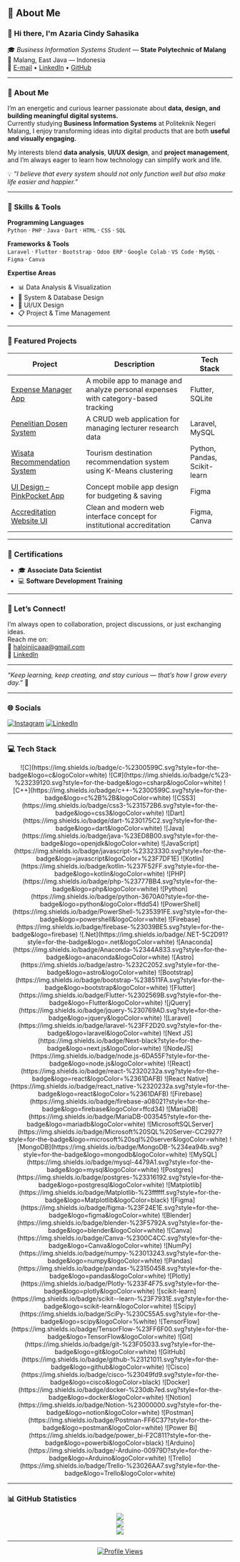 ## 💫 About Me

### 👋 Hi there, I'm **Azaria Cindy Sahasika**  
🎓 *Business Information Systems Student* — **State Polytechnic of Malang**  
📍 Malang, East Java — Indonesia  
💌 [E-mail](mailto:haloiniicaaa@gmail.com) • [LinkedIn](https://www.linkedin.com/in/azariacindy) • [GitHub](https://github.com/azariacindy)

---

### 🌸 About Me
I’m an energetic and curious learner passionate about **data, design, and building meaningful digital systems.**  
Currently studying **Business Information Systems** at Politeknik Negeri Malang, I enjoy transforming ideas into digital products that are both **useful and visually engaging.**

My interests blend **data analysis**, **UI/UX design**, and **project management**, and I’m always eager to learn how technology can simplify work and life.  

💡 _“I believe that every system should not only function well but also make life easier and happier.”_

---

### 🧠 Skills & Tools

**Programming Languages**  
`Python` · `PHP` · `Java` · `Dart` · `HTML` · `CSS` · `SQL`

**Frameworks & Tools**  
`Laravel` · `Flutter` · `Bootstrap` · `Odoo ERP` · `Google Colab` · `VS Code` · `MySQL` · `Figma` · `Canva`

**Expertise Areas**  
- 📊 Data Analysis & Visualization  
- 🧩 System & Database Design  
- 🎨 UI/UX Design  
- 📋 Project & Time Management  

---

### 🚀 Featured Projects

| Project | Description | Tech Stack |
|----------|--------------|-------------|
| [Expense Manager App](https://github.com/azariacindy/expense-manager) | A mobile app to manage and analyze personal expenses with category-based tracking | Flutter, SQLite |
| [Penelitian Dosen System](https://github.com/azariacindy/penelitian-dosen) | A CRUD web application for managing lecturer research data | Laravel, MySQL |
| [Wisata Recommendation System](https://github.com/azariacindy/wisata-pacitan) | Tourism destination recommendation system using K-Means clustering | Python, Pandas, Scikit-learn |
| [UI Design – PinkPocket App](#) | Concept mobile app design for budgeting & saving | Figma |
| [Accreditation Website UI](#) | Clean and modern web interface concept for institutional accreditation | Figma, Canva |

---

### 🏅 Certifications
- 🎓 **Associate Data Scientist**  
- 💻 **Software Development Training**

---

### 🌼 Let’s Connect!
I’m always open to collaboration, project discussions, or just exchanging ideas.  
Reach me on:  
📧 [haloiniicaaa@gmail.com](mailto:haloiniicaaa@gmail.com)  
💼 [LinkedIn](https://www.linkedin.com/in/azariacindy)

---

_“Keep learning, keep creating, and stay curious — that’s how I grow every day.”_ 🌻  

---

### 🌐 Socials
[![Instagram](https://img.shields.io/badge/Instagram-%23E4405F.svg?logo=Instagram&logoColor=white)](https://instagram.com/itsgarciaac) 
[![LinkedIn](https://img.shields.io/badge/LinkedIn-%230077B5.svg?logo=linkedin&logoColor=white)](https://www.linkedin.com/in/azariacindy)

---

### 💻 Tech Stack
<p align="center">
![C](https://img.shields.io/badge/c-%2300599C.svg?style=for-the-badge&logo=c&logoColor=white) ![C#](https://img.shields.io/badge/c%23-%23239120.svg?style=for-the-badge&logo=csharp&logoColor=white) ![C++](https://img.shields.io/badge/c++-%2300599C.svg?style=for-the-badge&logo=c%2B%2B&logoColor=white) ![CSS3](https://img.shields.io/badge/css3-%231572B6.svg?style=for-the-badge&logo=css3&logoColor=white) ![Dart](https://img.shields.io/badge/dart-%230175C2.svg?style=for-the-badge&logo=dart&logoColor=white) ![Java](https://img.shields.io/badge/java-%23ED8B00.svg?style=for-the-badge&logo=openjdk&logoColor=white) ![JavaScript](https://img.shields.io/badge/javascript-%23323330.svg?style=for-the-badge&logo=javascript&logoColor=%23F7DF1E) ![Kotlin](https://img.shields.io/badge/kotlin-%237F52FF.svg?style=for-the-badge&logo=kotlin&logoColor=white) ![PHP](https://img.shields.io/badge/php-%23777BB4.svg?style=for-the-badge&logo=php&logoColor=white) ![Python](https://img.shields.io/badge/python-3670A0?style=for-the-badge&logo=python&logoColor=ffdd54) ![PowerShell](https://img.shields.io/badge/PowerShell-%235391FE.svg?style=for-the-badge&logo=powershell&logoColor=white) ![Firebase](https://img.shields.io/badge/firebase-%23039BE5.svg?style=for-the-badge&logo=firebase) ![.Net](https://img.shields.io/badge/.NET-5C2D91?style=for-the-badge&logo=.net&logoColor=white) ![Anaconda](https://img.shields.io/badge/Anaconda-%2344A833.svg?style=for-the-badge&logo=anaconda&logoColor=white) ![Astro](https://img.shields.io/badge/astro-%232C2052.svg?style=for-the-badge&logo=astro&logoColor=white) ![Bootstrap](https://img.shields.io/badge/bootstrap-%238511FA.svg?style=for-the-badge&logo=bootstrap&logoColor=white) ![Flutter](https://img.shields.io/badge/Flutter-%2302569B.svg?style=for-the-badge&logo=Flutter&logoColor=white) ![jQuery](https://img.shields.io/badge/jquery-%230769AD.svg?style=for-the-badge&logo=jquery&logoColor=white) ![Laravel](https://img.shields.io/badge/laravel-%23FF2D20.svg?style=for-the-badge&logo=laravel&logoColor=white) ![Next JS](https://img.shields.io/badge/Next-black?style=for-the-badge&logo=next.js&logoColor=white) ![NodeJS](https://img.shields.io/badge/node.js-6DA55F?style=for-the-badge&logo=node.js&logoColor=white) ![React](https://img.shields.io/badge/react-%2320232a.svg?style=for-the-badge&logo=react&logoColor=%2361DAFB) ![React Native](https://img.shields.io/badge/react_native-%2320232a.svg?style=for-the-badge&logo=react&logoColor=%2361DAFB) ![Firebase](https://img.shields.io/badge/firebase-a08021?style=for-the-badge&logo=firebase&logoColor=ffcd34) ![MariaDB](https://img.shields.io/badge/MariaDB-003545?style=for-the-badge&logo=mariadb&logoColor=white) ![MicrosoftSQLServer](https://img.shields.io/badge/Microsoft%20SQL%20Server-CC2927?style=for-the-badge&logo=microsoft%20sql%20server&logoColor=white) ![MongoDB](https://img.shields.io/badge/MongoDB-%234ea94b.svg?style=for-the-badge&logo=mongodb&logoColor=white) ![MySQL](https://img.shields.io/badge/mysql-4479A1.svg?style=for-the-badge&logo=mysql&logoColor=white) ![Postgres](https://img.shields.io/badge/postgres-%23316192.svg?style=for-the-badge&logo=postgresql&logoColor=white) ![Matplotlib](https://img.shields.io/badge/Matplotlib-%23ffffff.svg?style=for-the-badge&logo=Matplotlib&logoColor=black) ![Figma](https://img.shields.io/badge/figma-%23F24E1E.svg?style=for-the-badge&logo=figma&logoColor=white) ![Blender](https://img.shields.io/badge/blender-%23F5792A.svg?style=for-the-badge&logo=blender&logoColor=white) ![Canva](https://img.shields.io/badge/Canva-%2300C4CC.svg?style=for-the-badge&logo=Canva&logoColor=white) ![NumPy](https://img.shields.io/badge/numpy-%23013243.svg?style=for-the-badge&logo=numpy&logoColor=white) ![Pandas](https://img.shields.io/badge/pandas-%23150458.svg?style=for-the-badge&logo=pandas&logoColor=white) ![Plotly](https://img.shields.io/badge/Plotly-%233F4F75.svg?style=for-the-badge&logo=plotly&logoColor=white) ![scikit-learn](https://img.shields.io/badge/scikit--learn-%23F7931E.svg?style=for-the-badge&logo=scikit-learn&logoColor=white) ![Scipy](https://img.shields.io/badge/SciPy-%230C55A5.svg?style=for-the-badge&logo=scipy&logoColor=%white) ![TensorFlow](https://img.shields.io/badge/TensorFlow-%23FF6F00.svg?style=for-the-badge&logo=TensorFlow&logoColor=white) ![Git](https://img.shields.io/badge/git-%23F05033.svg?style=for-the-badge&logo=git&logoColor=white) ![GitHub](https://img.shields.io/badge/github-%23121011.svg?style=for-the-badge&logo=github&logoColor=white) ![Cisco](https://img.shields.io/badge/cisco-%23049fd9.svg?style=for-the-badge&logo=cisco&logoColor=black) ![Docker](https://img.shields.io/badge/docker-%230db7ed.svg?style=for-the-badge&logo=docker&logoColor=white) ![Notion](https://img.shields.io/badge/Notion-%23000000.svg?style=for-the-badge&logo=notion&logoColor=white) ![Postman](https://img.shields.io/badge/Postman-FF6C37?style=for-the-badge&logo=postman&logoColor=white) ![Power Bi](https://img.shields.io/badge/power_bi-F2C811?style=for-the-badge&logo=powerbi&logoColor=black) ![Arduino](https://img.shields.io/badge/-Arduino-00979D?style=for-the-badge&logo=Arduino&logoColor=white) ![Trello](https://img.shields.io/badge/Trello-%23026AA7.svg?style=for-the-badge&logo=Trello&logoColor=white)
</p>

---

### 📊 GitHub Statistics
<div align="center">

![](https://github-readme-stats.vercel.app/api?username=azariacindy&theme=rose_pine&hide_border=false&include_all_commits=true&count_private=true)<br/>
![](https://streak-stats.demolab.com?user=azariacindy&theme=rose_pine&hide_border=false)<br/>
![](https://github-readme-stats.vercel.app/api/top-langs/?username=azariacindy&theme=rose_pine&hide_border=false&include_all_commits=true&count_private=true&layout=compact)

</div>

---

<p align="center">
  <a href="https://visitcount.itsvg.in">
    <img src="https://visitcount.itsvg.in/api?id=azariacindy&icon=0&color=3" alt="Profile Views" />
  </a>
</p>
